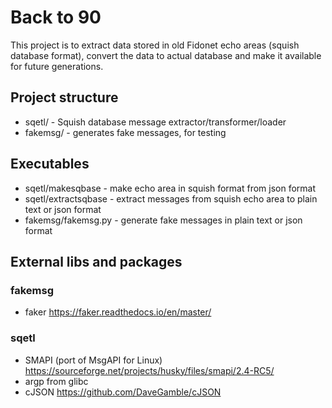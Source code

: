 # Back to 90
This project is to extract data stored in old Fidonet echo areas (squish database format), convert the data to actual database and make it available for future generations.

## Project structure

- sqetl/ - Squish database message extractor/transformer/loader
- fakemsg/ - generates fake messages, for testing

## Executables

- sqetl/makesqbase - make echo area in squish format from json format
- sqetl/extractsqbase - extract messages from squish echo area to plain text or json format
- fakemsg/fakemsg.py - generate fake messages in plain text or json format

## External libs and packages

### fakemsg

- faker https://faker.readthedocs.io/en/master/

### sqetl

- SMAPI (port of MsgAPI for Linux) https://sourceforge.net/projects/husky/files/smapi/2.4-RC5/
- argp from glibc
- cJSON https://github.com/DaveGamble/cJSON
